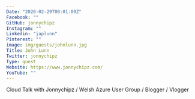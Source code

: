 ```yaml
---
Date: "2020-02-29T00:01:00Z"
Facebook: ""
GitHub: jonnychipz
Instagram: ""
Linkedin: "japlunn"
Pinterest: ""
image: img/guests/johnlunn.jpg
Title: John Lunn
Twitter: jonnychipz
Type: guest
Website: https://www.jonnychipz.com/
YouTube: ""
---
```

Cloud Talk with Jonnychipz / Welsh Azure User Group / Blogger / Vlogger